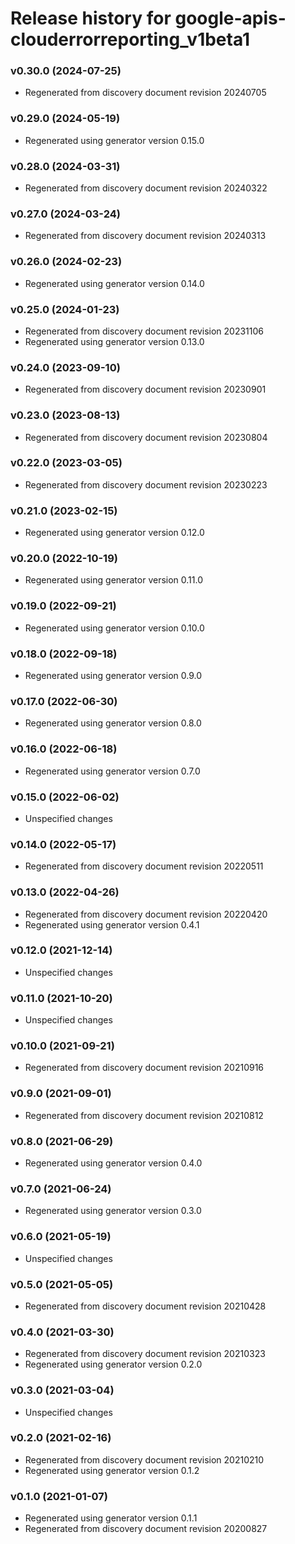 # Release history for google-apis-clouderrorreporting_v1beta1

### v0.30.0 (2024-07-25)

* Regenerated from discovery document revision 20240705

### v0.29.0 (2024-05-19)

* Regenerated using generator version 0.15.0

### v0.28.0 (2024-03-31)

* Regenerated from discovery document revision 20240322

### v0.27.0 (2024-03-24)

* Regenerated from discovery document revision 20240313

### v0.26.0 (2024-02-23)

* Regenerated using generator version 0.14.0

### v0.25.0 (2024-01-23)

* Regenerated from discovery document revision 20231106
* Regenerated using generator version 0.13.0

### v0.24.0 (2023-09-10)

* Regenerated from discovery document revision 20230901

### v0.23.0 (2023-08-13)

* Regenerated from discovery document revision 20230804

### v0.22.0 (2023-03-05)

* Regenerated from discovery document revision 20230223

### v0.21.0 (2023-02-15)

* Regenerated using generator version 0.12.0

### v0.20.0 (2022-10-19)

* Regenerated using generator version 0.11.0

### v0.19.0 (2022-09-21)

* Regenerated using generator version 0.10.0

### v0.18.0 (2022-09-18)

* Regenerated using generator version 0.9.0

### v0.17.0 (2022-06-30)

* Regenerated using generator version 0.8.0

### v0.16.0 (2022-06-18)

* Regenerated using generator version 0.7.0

### v0.15.0 (2022-06-02)

* Unspecified changes

### v0.14.0 (2022-05-17)

* Regenerated from discovery document revision 20220511

### v0.13.0 (2022-04-26)

* Regenerated from discovery document revision 20220420
* Regenerated using generator version 0.4.1

### v0.12.0 (2021-12-14)

* Unspecified changes

### v0.11.0 (2021-10-20)

* Unspecified changes

### v0.10.0 (2021-09-21)

* Regenerated from discovery document revision 20210916

### v0.9.0 (2021-09-01)

* Regenerated from discovery document revision 20210812

### v0.8.0 (2021-06-29)

* Regenerated using generator version 0.4.0

### v0.7.0 (2021-06-24)

* Regenerated using generator version 0.3.0

### v0.6.0 (2021-05-19)

* Unspecified changes

### v0.5.0 (2021-05-05)

* Regenerated from discovery document revision 20210428

### v0.4.0 (2021-03-30)

* Regenerated from discovery document revision 20210323
* Regenerated using generator version 0.2.0

### v0.3.0 (2021-03-04)

* Unspecified changes

### v0.2.0 (2021-02-16)

* Regenerated from discovery document revision 20210210
* Regenerated using generator version 0.1.2

### v0.1.0 (2021-01-07)

* Regenerated using generator version 0.1.1
* Regenerated from discovery document revision 20200827

